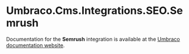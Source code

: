 # Umbraco.Cms.Integrations.SEO.Semrush

Documentation for the __Semrush__ integration is available at the [Umbraco documentation website](https://docs.umbraco.com/umbraco-dxp/integrations/semrush).




